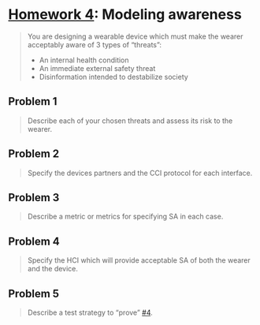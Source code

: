 # [Homework 4](https://github.com/hendraanggrian/IIT-CS487/blob/assets/assignments/hw4.pdf): Modeling awareness

> You are designing a wearable device which must make the wearer acceptably
  aware of 3 types of “threats”:
>
> - An internal health condition
> - An immediate external safety threat
> - Disinformation intended to destabilize society

## Problem 1

> Describe each of your chosen threats and assess its risk to the wearer.

## Problem 2

> Specify the devices partners and the CCI protocol for each interface.

## Problem 3

> Describe a metric or metrics for specifying SA in each case.

## Problem 4

> Specify the HCI which will provide acceptable SA of both the wearer and the
  device.

## Problem 5

> Describe a test strategy to “prove” [#4](https://github.com/hendraanggrian/IIT-CS487/blob/main/assignments/hw4.md#problem-4).

